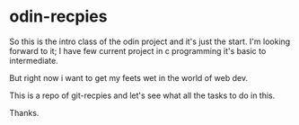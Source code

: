 # odin-recpies

So this is the intro class of the odin project and it's just the start.
I'm looking forward to it; I have  few current project in c programming it's basic to intermediate.

But right now i want to get my feets wet in the world of web dev.

This is a repo of git-recpies and let's see what all the tasks to do in this.

Thanks.